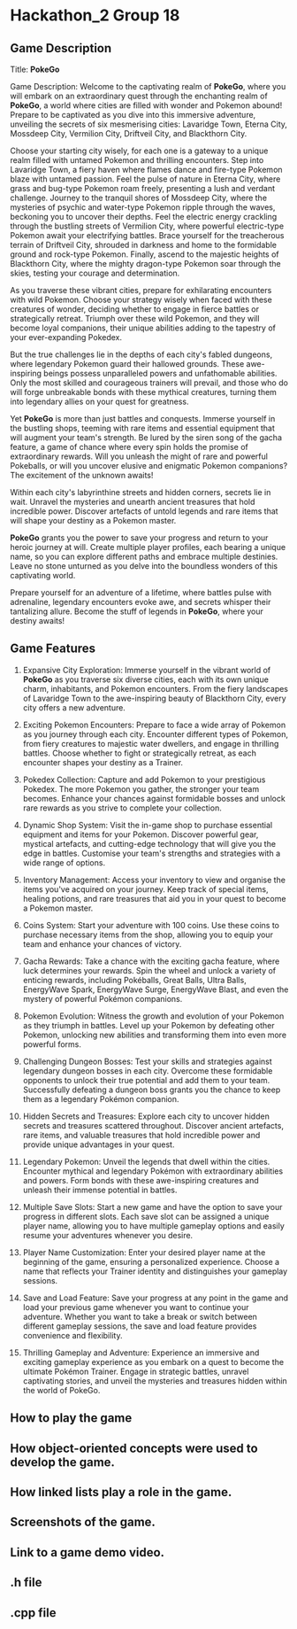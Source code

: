 # Hackathon_2 Group 18
## Game Description
Title: **PokeGo**

Game Description: Welcome to the captivating realm of **PokeGo**, where you will embark on an extraordinary quest through the enchanting realm of **PokeGo**, a world where cities are filled with wonder and Pokemon abound! Prepare to be captivated as you dive into this immersive adventure, unveiling the secrets of six mesmerising cities: Lavaridge Town, Eterna City, Mossdeep City, Vermilion City, Driftveil City, and Blackthorn City.

Choose your starting city wisely, for each one is a gateway to a unique realm filled with untamed Pokemon and thrilling encounters. Step into Lavaridge Town, a fiery haven where flames dance and fire-type Pokemon blaze with untamed passion. Feel the pulse of nature in Eterna City, where grass and bug-type Pokemon roam freely, presenting a lush and verdant challenge. Journey to the tranquil shores of Mossdeep City, where the mysteries of psychic and water-type Pokemon ripple through the waves, beckoning you to uncover their depths. Feel the electric energy crackling through the bustling streets of Vermilion City, where powerful electric-type Pokemon await your electrifying battles. Brace yourself for the treacherous terrain of Driftveil City, shrouded in darkness and home to the formidable ground and rock-type Pokemon. Finally, ascend to the majestic heights of Blackthorn City, where the mighty dragon-type Pokemon soar through the skies, testing your courage and determination.

As you traverse these vibrant cities, prepare for exhilarating encounters with wild Pokemon. Choose your strategy wisely when faced with these creatures of wonder, deciding whether to engage in fierce battles or strategically retreat. Triumph over these wild Pokemon, and they will become loyal companions, their unique abilities adding to the tapestry of your ever-expanding Pokedex.

But the true challenges lie in the depths of each city's fabled dungeons, where legendary Pokemon guard their hallowed grounds. These awe-inspiring beings possess unparalleled powers and unfathomable abilities. Only the most skilled and courageous trainers will prevail, and those who do will forge unbreakable bonds with these mythical creatures, turning them into legendary allies on your quest for greatness.

Yet **PokeGo** is more than just battles and conquests. Immerse yourself in the bustling shops, teeming with rare items and essential equipment that will augment your team's strength. Be lured by the siren song of the gacha feature, a game of chance where every spin holds the promise of extraordinary rewards. Will you unleash the might of rare and powerful Pokeballs, or will you uncover elusive and enigmatic Pokemon companions? The excitement of the unknown awaits!

Within each city's labyrinthine streets and hidden corners, secrets lie in wait. Unravel the mysteries and unearth ancient treasures that hold incredible power. Discover artefacts of untold legends and rare items that will shape your destiny as a Pokemon master.

**PokeGo** grants you the power to save your progress and return to your heroic journey at will. Create multiple player profiles, each bearing a unique name, so you can explore different paths and embrace multiple destinies. Leave no stone unturned as you delve into the boundless wonders of this captivating world.

Prepare yourself for an adventure of a lifetime, where battles pulse with adrenaline, legendary encounters evoke awe, and secrets whisper their tantalizing allure. Become the stuff of legends in **PokeGo**, where your destiny awaits!


## Game Features
1. Expansive City Exploration: Immerse yourself in the vibrant world of **PokeGo** as you traverse six diverse cities, each with its own unique charm, inhabitants, and Pokemon encounters. From the fiery landscapes of Lavaridge Town to the awe-inspiring beauty of Blackthorn City, every city offers a new adventure.

2. Exciting Pokemon Encounters: Prepare to face a wide array of Pokemon as you journey through each city. Encounter different types of Pokemon, from fiery creatures to majestic water dwellers, and engage in thrilling battles. Choose whether to fight or strategically retreat, as each encounter shapes your destiny as a Trainer.

3. Pokedex Collection: Capture and add Pokemon to your prestigious Pokedex. The more Pokemon you gather, the stronger your team becomes. Enhance your chances against formidable bosses and unlock rare rewards as you strive to complete your collection.

4. Dynamic Shop System: Visit the in-game shop to purchase essential equipment and items for your Pokemon. Discover powerful gear, mystical artefacts, and cutting-edge technology that will give you the edge in battles. Customise your team's strengths and strategies with a wide range of options.

5. Inventory Management: Access your inventory to view and organise the items you've acquired on your journey. Keep track of special items, healing potions, and rare treasures that aid you in your quest to become a Pokemon master.

6. Coins System: Start your adventure with 100 coins. Use these coins to purchase necessary items from the shop, allowing you to equip your team and enhance your chances of victory.

7. Gacha Rewards: Take a chance with the exciting gacha feature, where luck determines your rewards. Spin the wheel and unlock a variety of enticing rewards, including Pokéballs, Great Balls, Ultra Balls, EnergyWave Spark, EnergyWave Surge, EnergyWave Blast, and even the mystery of powerful Pokémon companions.

8. Pokemon Evolution: Witness the growth and evolution of your Pokemon as they triumph in battles. Level up your Pokemon by defeating other Pokemon, unlocking new abilities and transforming them into even more powerful forms.

9. Challenging Dungeon Bosses: Test your skills and strategies against legendary dungeon bosses in each city. Overcome these formidable opponents to unlock their true potential and add them to your team. Successfully defeating a dungeon boss grants you the chance to keep them as a legendary Pokémon companion.

10. Hidden Secrets and Treasures: Explore each city to uncover hidden secrets and treasures scattered throughout. Discover ancient artefacts, rare items, and valuable treasures that hold incredible power and provide unique advantages in your quest.

11. Legendary Pokemon: Unveil the legends that dwell within the cities. Encounter mythical and legendary Pokémon with extraordinary abilities and powers. Form bonds with these awe-inspiring creatures and unleash their immense potential in battles.

12. Multiple Save Slots: Start a new game and have the option to save your progress in different slots. Each save slot can be assigned a unique player name, allowing you to have multiple gameplay options and easily resume your adventures whenever you desire.

13. Player Name Customization: Enter your desired player name at the beginning of the game, ensuring a personalized experience. Choose a name that reflects your Trainer identity and distinguishes your gameplay sessions.

14. Save and Load Feature: Save your progress at any point in the game and load your previous game whenever you want to continue your adventure. Whether you want to take a break or switch between different gameplay sessions, the save and load feature provides convenience and flexibility.

15. Thrilling Gameplay and Adventure: Experience an immersive and exciting gameplay experience as you embark on a quest to become the ultimate Pokémon Trainer. Engage in strategic battles, unravel captivating stories, and unveil the mysteries and treasures hidden within the world of PokeGo.
## How to play the game
## How object-oriented concepts were used to develop the game.
## How linked lists play a role in the game.
## Screenshots of the game.
## Link to a game demo video.
## .h file
## .cpp file
